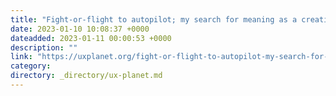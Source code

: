 ```yaml
---
title: "Fight-or-flight to autopilot; my search for meaning as a creative young adult."
date: 2023-01-10 10:08:37 +0000
dateadded: 2023-01-11 00:00:53 +0000
description: ""
link: "https://uxplanet.org/fight-or-flight-to-autopilot-my-search-for-meaning-as-a-creative-young-adult-e4231df1fd20?source=rss----819cc2aaeee0---4"
category:
directory: _directory/ux-planet.md
---
```

